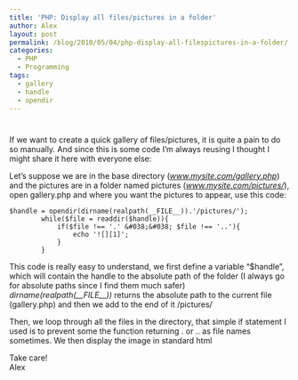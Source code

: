 ```yaml
---
title: 'PHP: Display all files/pictures in a folder'
author: Alex
layout: post
permalink: /blog/2010/05/04/php-display-all-filespictures-in-a-folder/
categories:
  - PHP
  - Programming
tags:
  - gallery
  - handle
  - opendir
---
```

# 

If we want to create a quick gallery of files/pictures, it is quite a pain to do so manually. And since this is some code I’m always reusing I thought I might share it here with everyone else:

Let’s suppose we are in the base directory (*www.mysite.com/gallery.php*) and the pictures are in a folder named pictures (*www.mysite.com/pictures/*), open gallery.php and where you want the pictures to appear, use this code:

    $handle = opendir(dirname(realpath(__FILE__)).'/pictures/');
    		while($file = readdir($handle)){
    			if($file !== '.' &#038;&#038; $file !== '..'){
    				echo '![][1]';
    			}
    		}

 [1]: pictures/'.$file.'

This code is really easy to understand, we first define a variable “$handle”, which will contain the handle to the absolute path of the folder (I always go for absolute paths since I find them much safer)  
*dirname(realpath(\_\_FILE\_\_))* returns the absolute path to the current file (gallery.php) and then we add to the end of it /pictures/

Then, we loop through all the files in the directory, that simple if statement I used is to prevent some the function returning . or .. as file names sometimes. We then display the image in standard html

Take care!  
Alex